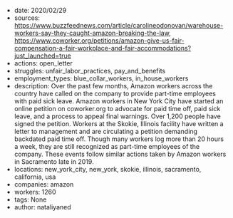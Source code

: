 - date: 2020/02/29
- sources: https://www.buzzfeednews.com/article/carolineodonovan/warehouse-workers-say-they-caught-amazon-breaking-the-law, https://www.coworker.org/petitions/amazon-give-us-fair-compensation-a-fair-workplace-and-fair-accommodations?just_launched=true
- actions: open_letter
- struggles: unfair_labor_practices, pay_and_benefits
- employment_types: blue_collar_workers, in_house_workers
- description: Over the past few months, Amazon workers across the country have called on the company to provide part-time employees with paid sick leave. Amazon workers in New York City have started an online petition on coworker.org to advocate for paid time off, paid sick leave, and a process to appeal final warnings. Over 1,200 people have signed the petition. Workers at the Skokie, Illinois facility have written a letter to management and are circulating a petition demanding backdated paid time off. Though many workers log more than 20 hours a week, they are still recognized as part-time employees of the company. These events follow similar actions taken by Amazon workers in Sacramento late in 2019.
- locations: new_york_city, new_york, skokie, illinois, sacramento, california, usa
- companies: amazon
- workers: 1260
- tags: None
- author: nataliyaned
